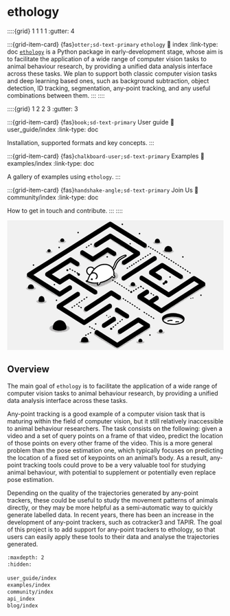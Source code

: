 # ethology

::::{grid} 1 1 1 1
:gutter: 4

:::{grid-item-card} {fas}`otter;sd-text-primary` `ethology`
:link: index
:link-type: doc
[`ethology`](https://github.com/neuroinformatics-unit/ethology) is a Python package in early-development stage, whose aim is to facilitate the application of a wide range of computer vision tasks to animal behaviour research, by providing a unified data analysis interface across these tasks. We plan to support both classic computer vision tasks and deep learning based ones, such as background subtraction, object detection, ID tracking, segmentation, any-point tracking, and any useful combinations between them.
:::
::::

::::{grid} 1 2 2 3
:gutter: 3

:::{grid-item-card} {fas}`book;sd-text-primary` User guide
:link: user_guide/index
:link-type: doc

Installation, supported formats and key concepts.
:::

:::{grid-item-card} {fas}`chalkboard-user;sd-text-primary` Examples
:link: examples/index
:link-type: doc

A gallery of examples using `ethology`.
:::

:::{grid-item-card} {fas}`handshake-angle;sd-text-primary` Join Us
:link: community/index
:link-type: doc

How to get in touch and contribute.
:::
::::

![](_static/behaviour_card.png)

## Overview

The main goal of `ethology` is to facilitate the application of a wide range of computer vision tasks to animal behaviour research, by providing a unified data analysis interface across these tasks.

Any-point tracking is a good example of a computer vision task that is maturing within the field of computer vision, but it still relatively inaccessible to animal behaviour researchers. The task consists on the following: given a video and a set of query points on a frame of that video, predict the location of those points on every other frame of the video. This is a more general problem than the pose estimation one, which typically focuses on predicting the location of a fixed set of keypoints on an animal’s body. As a result, any-point tracking tools could prove to be a very valuable tool for studying animal behaviour, with potential to supplement or potentially even replace pose estimation.

Depending on the quality of the trajectories generated by any-point trackers, these could be useful to study the movement patterns of animals directly, or they may be more helpful as a semi-automatic way to quickly generate labelled data. In recent years, there has been an increase in the development of any-point trackers, such as cotracker3 and TAPIR. The goal of this project is to add support for any-point trackers to ethology, so that users can easily apply these tools to their data and analyse the trajectories generated.


```{toctree}
:maxdepth: 2
:hidden:

user_guide/index
examples/index
community/index
api_index
blog/index
```
